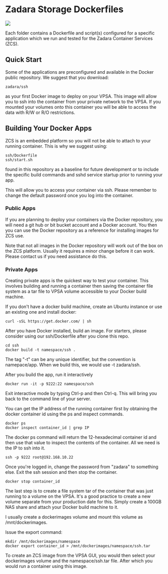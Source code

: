 # Zadara Storage Dockerfiles

![](https://pbs.twimg.com/media/CIMSwtYWsAQ7PTg.jpg)

Each folder contains a Dockerfile and script(s) configured for a
specific application which we run and tested for the Zadara
Container Services (ZCS).

## Quick Start

Some of the applications are preconfigured and available in the Docker
public repository. We suggest that you download:

```
zadara/ssh
```

as your first Docker image to deploy on your VPSA. This image will
allow you to ssh into the container from your private network to the
VPSA. If you mounted your volumes onto this container you will be
able to access the data with R/W or R/O restrictions.

## Building Your Docker Apps

ZCS is an embedded platform so you will not be able to attach to your
running container.  This is why we suggest using:

```
ssh/Dockerfile
ssh/start.sh
```

found in this repository as a baseline for future development or to
include the specific build commands and sshd service startup prior
to running your app.

This will allow you to access your container via ssh. Please remember
to change the default password once you log into the container.

### Public Apps

If you are planning to deploy your containers via the Docker repository,
you will need a git hub or bit bucket account and a Docker account. You 
then you can use the Docker repository as a reference for installing
images for ZCS use.

Note that not all images in the Docker repository will work out of the
box on the ZCS platform. Usually it requires a minor change before 
it can work. Please contact us if you need assistance do this.

### Private Apps

Creating private apps is the quickest way to test your container. This
involves building and running a container then saving the container
file system as a tar file to VPSA volume accessible to your Docker build machine.

If you don't have a docker build machine, create an Ubuntu instance or
use an existing one and install docker:

```
curl -sSL https://get.docker.com/ | sh
```

After you have Docker installed, build an image. For starters, please
consider using our ssh/Dockerfile after you clone this repo.

```
cd ssh
docker build -t namespace/ssh .
```

The tag "-t" can be any unique identifier, but the convention is namepace/app.
When we build this, we would use -t zadara/ssh.

After you build the app, run it interactively

```
docker run -it -p 9222:22 namespace/ssh
```

Exit interactive mode by typing Ctrl-p and then Ctrl-q. This will bring you back
to the command line of your server.

You can get the IP address of the running container first by obtaining the
docker container id using the ps and inspect commands.

```
docker ps
docker inspect container_id | grep IP
```

The docker ps command will return the 12-hexadecimal container id and then use that value to 
inspect the contents of the container. All we need is the IP to ssh into it.

```
ssh -p 9222 root@192.168.10.22
```

Once you're logged in, change the password from "zadara" to something else. Exit the
ssh session and then stop the container.

```
docker stop container_id
```

The last step is to create a file system tar of the container that was just running
to a volume on the VPSA. It's a good practice to create a new volume separate from
your production date for this. Simply create a 100GB NAS share and attach your Docker
build machine to it. 

I usually create a dockerimages volume and mount this volume as /mnt/dockerimages.

Issue the export command:

```
mkdir /mnt/dockerimages/namespace
docker export container_id > /mnt/dockerimages/namespace/ssh.tar
```

To create an ZCS image from the VPSA GUI, you would then select your dockerimages
volume and the namespace/ssh.tar file.  After which you would run a container
using this image.
